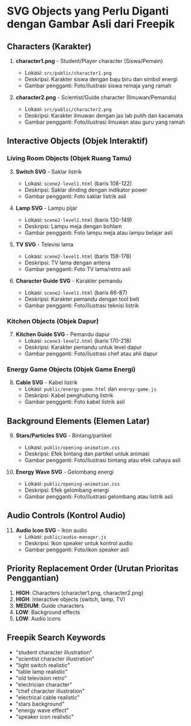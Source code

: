 # SVG Objects yang Perlu Diganti dengan Gambar Asli dari Freepik

## Characters (Karakter)
1. **character1.png** - Student/Player character (Siswa/Pemain)
   - Lokasi: `src/public/character1.png`
   - Deskripsi: Karakter siswa dengan baju biru dan simbol energi
   - Gambar pengganti: Foto/ilustrasi siswa remaja yang ramah

2. **character2.png** - Scientist/Guide character (Ilmuwan/Pemandu)
   - Lokasi: `src/public/character2.png`
   - Deskripsi: Karakter ilmuwan dengan jas lab putih dan kacamata
   - Gambar pengganti: Foto/ilustrasi ilmuwan atau guru yang ramah

## Interactive Objects (Objek Interaktif)

### Living Room Objects (Objek Ruang Tamu)
3. **Switch SVG** - Saklar listrik
   - Lokasi: `scene2-level1.html` (baris 108-122)
   - Deskripsi: Saklar dinding dengan indikator power
   - Gambar pengganti: Foto saklar listrik asli

4. **Lamp SVG** - Lampu pijar
   - Lokasi: `scene2-level1.html` (baris 130-149)
   - Deskripsi: Lampu meja dengan bohlam
   - Gambar pengganti: Foto lampu meja atau lampu belajar asli

5. **TV SVG** - Televisi lama
   - Lokasi: `scene2-level1.html` (baris 158-178)
   - Deskripsi: TV lama dengan antena
   - Gambar pengganti: Foto TV lama/retro asli

6. **Character Guide SVG** - Karakter pemandu
   - Lokasi: `scene2-level1.html` (baris 66-87)
   - Deskripsi: Karakter pemandu dengan tool belt
   - Gambar pengganti: Foto/ilustrasi teknisi listrik

### Kitchen Objects (Objek Dapur)
7. **Kitchen Guide SVG** - Pemandu dapur
   - Lokasi: `scene3-level2.html` (baris 170-218)
   - Deskripsi: Karakter pemandu untuk level dapur
   - Gambar pengganti: Foto/ilustrasi chef atau ahli dapur

### Energy Game Objects (Objek Game Energi)
8. **Cable SVG** - Kabel listrik
   - Lokasi: `public/energy-game.html` dan `energy-game.js`
   - Deskripsi: Kabel penghubung listrik
   - Gambar pengganti: Foto kabel listrik asli

## Background Elements (Elemen Latar)
9. **Stars/Particles SVG** - Bintang/partikel
   - Lokasi: `public/opening-animation.css`
   - Deskripsi: Efek bintang dan partikel untuk animasi
   - Gambar pengganti: Foto/ilustrasi bintang atau efek cahaya asli

10. **Energy Wave SVG** - Gelombang energi
    - Lokasi: `public/opening-animation.css`
    - Deskripsi: Efek gelombang energi
    - Gambar pengganti: Foto/ilustrasi gelombang atau listrik asli

## Audio Controls (Kontrol Audio)
11. **Audio Icon SVG** - Ikon audio
    - Lokasi: `public/audio-manager.js`
    - Deskripsi: Ikon speaker untuk kontrol audio
    - Gambar pengganti: Foto/ikon speaker asli

## Priority Replacement Order (Urutan Prioritas Penggantian)
1. **HIGH**: Characters (character1.png, character2.png)
2. **HIGH**: Interactive objects (switch, lamp, TV)
3. **MEDIUM**: Guide characters
4. **LOW**: Background effects
5. **LOW**: Audio icons

## Freepik Search Keywords
- "student character illustration"
- "scientist character illustration" 
- "light switch realistic"
- "table lamp realistic"
- "old television retro"
- "electrician character"
- "chef character illustration"
- "electrical cable realistic"
- "stars background"
- "energy wave effect"
- "speaker icon realistic"